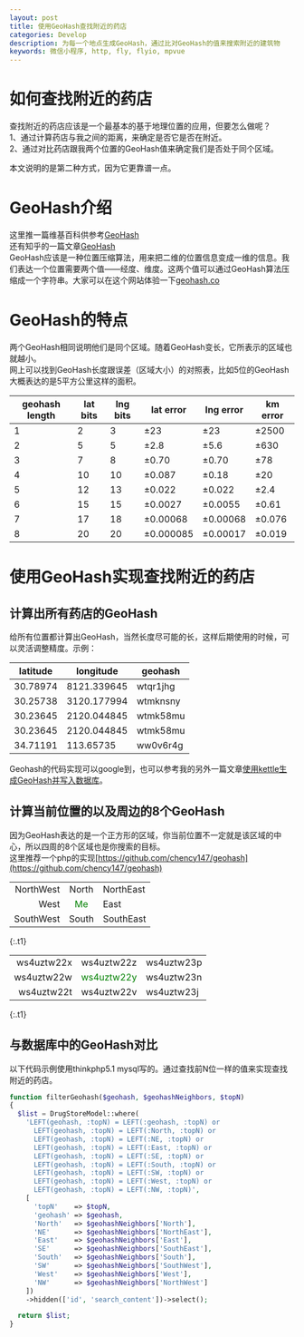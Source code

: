 ```yaml
---
layout: post
title: 使用GeoHash查找附近的药店
categories: Develop
description: 为每一个地点生成GeoHash，通过比对GeoHash的值来搜索附近的建筑物
keywords: 微信小程序, http, fly, flyio, mpvue
---
```


# 如何查找附近的药店

查找附近的药店应该是一个最基本的基于地理位置的应用，但要怎么做呢？  
1、通过计算药店与我之间的距离，来确定是否它是否在附近。  
2、通过对比药店跟我两个位置的GeoHash值来确定我们是否处于同个区域。

本文说明的是第二种方式，因为它更靠谱一点。

# GeoHash介绍
这里推一篇维基百科供参考[GeoHash](https://en.wikipedia.org/wiki/Geohash)  
还有知乎的一篇文章[GeoHash](https://zhuanlan.zhihu.com/p/35940647)  
GeoHash应该是一种位置压缩算法，用来把二维的位置信息变成一维的信息。我们表达一个位置需要两个值——经度、维度。这两个值可以通过GeoHash算法压缩成一个字符串。大家可以在这个网站体验一下[geohash.co](http://geohash.co/)  

# GeoHash的特点
两个GeoHash相同说明他们是同个区域。随着GeoHash变长，它所表示的区域也就越小。   
网上可以找到GeoHash长度跟误差（区域大小）的对照表，比如5位的GeoHash大概表达的是5平方公里这样的面积。  

|geohash length	|lat bits	|lng bits	|lat error	|lng error	|km error|
|---------------|-----------|-----------|-----------|-----------|--------|
|1|2|3|±23|±23|±2500|
|2|5|5|±2.8|±5.6|±630|
|3|7|8|±0.70|±0.70|±78|
|4|10|10|±0.087|±0.18|±20|
|5|12|13|±0.022|±0.022|±2.4|
|6|15|15|±0.0027|±0.0055|±0.61|
|7|17|18|±0.00068|±0.00068|±0.076|
|8|20|20|±0.000085|±0.00017|±0.019|

# 使用GeoHash实现查找附近的药店
## 计算出所有药店的GeoHash
给所有位置都计算出GeoHash，当然长度尽可能的长，这样后期使用的时候，可以灵活调整精度。示例：  

|latitude|longitude|geohash   |
|---|---|---|
|30.78974|8121.339645|wtqr1jhg|
|30.25738|3120.177994|wtmknsny|
|30.23645|2120.044845|wtmk58mu|
|30.23645|2120.044845|wtmk58mu|
|34.71191|113.65735|ww0v6r4g  |  
  
    
Geohash的代码实现可以google到，也可以参考我的另外一篇文章[使用kettle生成GeoHash并写入数据库]()。

## 计算当前位置的以及周边的8个GeoHash
因为GeoHash表达的是一个正方形的区域，你当前位置不一定就是该区域的中心，所以四周的8个区域也是你搜索的目标。  
这里推荐一个php的实现[https://github.com/chency147/geohash](https://github.com/chency147/geohash)

||||
|---:|:---:|:---|
|NorthWest|North|NorthEast|
|West|<span style="color:green">Me</span>|East|
|SouthWest|South|SouthEast|
{:.t1}

||||
|---:|:---:|:---|
|ws4uztw22x|ws4uztw22z|ws4uztw23p|
|ws4uztw22w|<span style="color:green">ws4uztw22y</span>|ws4uztw23n|
|ws4uztw22t|ws4uztw22v|ws4uztw23j|
{:.t1}

<style>
.t1{
    width:auto;
    border: none;
}
.t1 td{
    border: none;
    padding:10px;
}
.t1 th{
    border:none;
}
</style>

## 与数据库中的GeoHash对比
以下代码示例使用thinkphp5.1 mysql写的。通过查找前N位一样的值来实现查找附近的药店。  

```php
function filterGeohash($geohash, $geohashNeighbors, $topN)
{
  $list = DrugStoreModel::where(
    'LEFT(geohash, :topN) = LEFT(:geohash, :topN) or
      LEFT(geohash, :topN) = LEFT(:North, :topN) or
      LEFT(geohash, :topN) = LEFT(:NE, :topN) or
      LEFT(geohash, :topN) = LEFT(:East, :topN) or
      LEFT(geohash, :topN) = LEFT(:SE, :topN) or
      LEFT(geohash, :topN) = LEFT(:South, :topN) or
      LEFT(geohash, :topN) = LEFT(:SW, :topN) or
      LEFT(geohash, :topN) = LEFT(:West, :topN) or
      LEFT(geohash, :topN) = LEFT(:NW, :topN)',
    [
      'topN'    => $topN,
      'geohash' => $geohash,
      'North'   => $geohashNeighbors['North'],
      'NE'      => $geohashNeighbors['NorthEast'],
      'East'    => $geohashNeighbors['East'],
      'SE'      => $geohashNeighbors['SouthEast'],
      'South'   => $geohashNeighbors['South'],
      'SW'      => $geohashNeighbors['SouthWest'],
      'West'    => $geohashNeighbors['West'],
      'NW'      => $geohashNeighbors['NorthWest']
    ])
    ->hidden(['id', 'search_content'])->select();

  return $list;
}
```